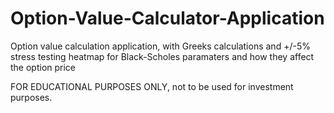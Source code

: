 # Option-Value-Calculator-Application
Option value calculation application, with Greeks calculations and +/-5% stress testing heatmap for Black-Scholes paramaters and how they affect the option price

FOR EDUCATIONAL PURPOSES ONLY, not to be used for investment purposes.
